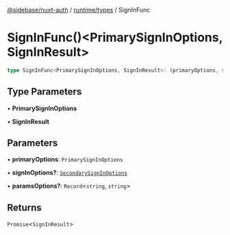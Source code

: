 [@sidebase/nuxt-auth](../../../index.md) / [runtime/types](../index.md) / SignInFunc

# SignInFunc()\<PrimarySignInOptions, SignInResult\>

```ts
type SignInFunc<PrimarySignInOptions, SignInResult>: (primaryOptions, signInOptions?, paramsOptions?) => Promise<SignInResult>;
```

## Type Parameters

• **PrimarySignInOptions**

• **SignInResult**

## Parameters

• **primaryOptions**: `PrimarySignInOptions`

• **signInOptions?**: [`SecondarySignInOptions`](../interfaces/SecondarySignInOptions.md)

• **paramsOptions?**: `Record`\<`string`, `string`\>

## Returns

`Promise`\<`SignInResult`\>
